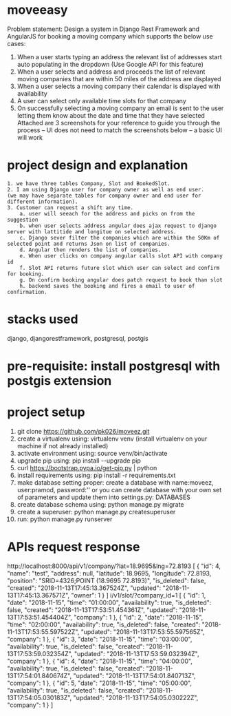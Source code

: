 # moveeasy
Problem statement:
Design a system in Django Rest Framework and AngularJS for booking a moving company which
supports the below use cases:
1. When a user starts typing an address the relevant list of addresses start auto populating in the
dropdown (Use Google API for this feature)
2. When a user selects and address and proceeds the list of relevant moving companies that are
within 50 miles of the address are displayed
3. When a user selects a moving company their calendar is displayed with availability
4. A user can select only available time slots for that company
5. On successfully selecting a moving company an email is sent to the user letting them know
about the date and time that they have selected
Attached are 3 screenshots for your reference to guide you through the process – UI does not need to
match the screenshots below – a basic UI will work

# project design and explanation
    1. we have three tables Company, Slot and BookedSlot.
    2. I am using Django user for company owner as well as end user.
    (we may have separate tables for company owner and end user for different information).
    3. Customer can request a shift any time.
        a. user will seeach for the address and picks on from the suggestion
        b. when user selects address angular does ajax request to django server with lattitide and longitue on selected address.
        c. Django sever filter the companies which are within the 50Km of selected point and returns Json on list of companies.
        d. Angular then renders the list of companies.
        e. When user clicks on company angular calls slot API with company id
        f. Slot API returns future slot which user can select and confirm for booking.
        g. On confirm booking angular does patch request to book than slot
        h. backend saves the booking and fires a email to user of confirmation.

# stacks used
django, djangorestframework, postgresql, postgis

# pre-requisite: install postgresql with postgis extension

# project setup
1. git clone https://github.com/pk026/moveez.git
2. create a virtualenv using: virtualenv venv (install virtualenv on your machine if not already installed)
3. activate environment using: source venv/bin/activate
4. upgrade pip using: pip install --upgrade pip
5. curl https://bootstrap.pypa.io/get-pip.py | python
6. install requirements using: pip install -r requirements.txt
7. make database setting proper: create a database with name:moveez, user:pramod, password:''
or you can create database with your own set of parameters and update them into settings.py: DATABASES
8. create database schema using: python manage.py migrate
9. create a superuser: python manage.py createsuperuser
10. run: python manage.py runserver


# APIs request response
http://localhost:8000/api/v1/company/?lat=18.9695&lng=72.8193
[
    {
        "id": 4,
        "name": "test",
        "address": null,
        "latitude": 18.9695,
        "longitude": 72.8193,
        "position": "SRID=4326;POINT (18.9695 72.8193)",
        "is_deleted": false,
        "created": "2018-11-13T17:45:13.367524Z",
        "updated": "2018-11-13T17:45:13.367571Z",
        "owner": 1
    }
]
i/v1/slot/?company_id=1
[
    {
        "id": 1,
        "date": "2018-11-15",
        "time": "01:00:00",
        "availability": true,
        "is_deleted": false,
        "created": "2018-11-13T17:53:51.454361Z",
        "updated": "2018-11-13T17:53:51.454404Z",
        "company": 1
    },
    {
        "id": 2,
        "date": "2018-11-15",
        "time": "02:00:00",
        "availability": true,
        "is_deleted": false,
        "created": "2018-11-13T17:53:55.597522Z",
        "updated": "2018-11-13T17:53:55.597565Z",
        "company": 1
    },
    {
        "id": 3,
        "date": "2018-11-15",
        "time": "03:00:00",
        "availability": true,
        "is_deleted": false,
        "created": "2018-11-13T17:53:59.032354Z",
        "updated": "2018-11-13T17:53:59.032394Z",
        "company": 1
    },
    {
        "id": 4,
        "date": "2018-11-15",
        "time": "04:00:00",
        "availability": true,
        "is_deleted": false,
        "created": "2018-11-13T17:54:01.840674Z",
        "updated": "2018-11-13T17:54:01.840713Z",
        "company": 1
    },
    {
        "id": 5,
        "date": "2018-11-15",
        "time": "05:00:00",
        "availability": true,
        "is_deleted": false,
        "created": "2018-11-13T17:54:05.030183Z",
        "updated": "2018-11-13T17:54:05.030222Z",
        "company": 1
    }
]
